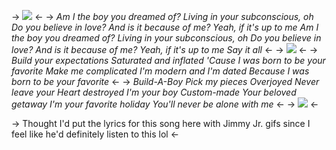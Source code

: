 -> ![](https://64.media.tumblr.com/faa9e1ed815a022971cfb1ab4dfc8ed3/tumblr_n6x68y0Kfl1qz581wo4_500.gif) <-
-> *Am I the boy you dreamed of?
Living in your subconscious, oh
Do you believe in love?
And is it because of me?
Yeah, if it's up to me
Am I the boy you dreamed of?
Living in your subconscious, oh
Do you believe in love?
And is it because of me?
Yeah, if it's up to me
Say it all* <-
-> ![](https://64.media.tumblr.com/tumblr_m1k8xrRMoc1r7x1lzo1_r1_250.gif) <-
-> *Build your expectations
Saturated and inflated
'Cause I was born to be your favorite
Make me complicated
I'm modern and I'm dated
Because I was born to be your favorite* <-
-> *Build-A-Boy
Pick my pieces
Overjoyed
Never leave your
Heart destroyed
I'm your boy
Custom-made
Your beloved getaway
I'm your favorite holiday
You'll never be alone with me* <-
-> ![](https://lynnandtonic.com/assets/images/thoughts/bobs-burgers-credits.gif) <-

-> Thought I'd put the lyrics for this song here with Jimmy Jr. gifs since I feel like he'd definitely listen to this lol <-